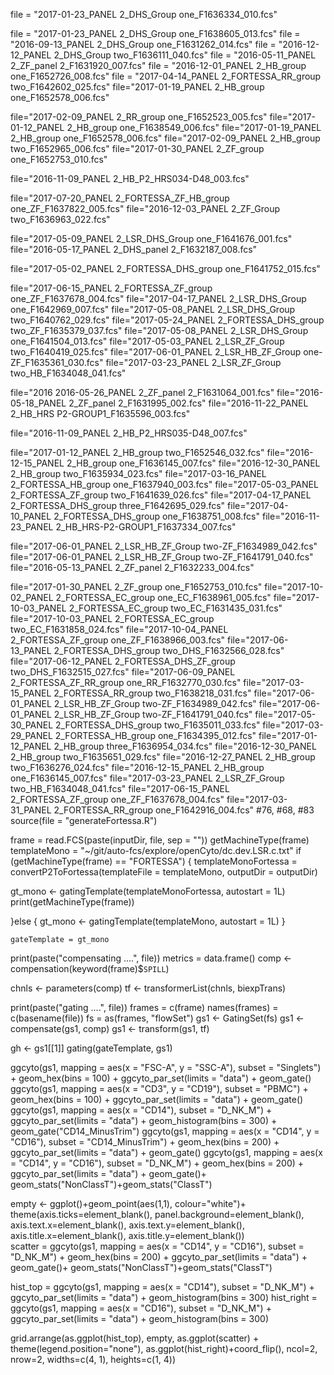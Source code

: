 file = "2017-01-23_PANEL 2_DHS_Group one_F1636334_010.fcs"

file = "2017-01-23_PANEL 2_DHS_Group one_F1638605_013.fcs"
file = "2016-09-13_PANEL 2_DHS_Group one_F1631262_014.fcs"
file = "2016-12-12_PANEL 2_DHS_Group two_F1636111_040.fcs"
file = "2016-05-11_PANEL 2_ZF_panel 2_F1631920_007.fcs"
file = "2016-12-01_PANEL 2_HB_group one_F1652726_008.fcs"
file = "2017-04-14_PANEL 2_FORTESSA_RR_group two_F1642602_025.fcs"
file="2017-01-19_PANEL 2_HB_group one_F1652578_006.fcs"

file="2017-02-09_PANEL 2_RR_group one_F1652523_005.fcs"
file="2017-01-12_PANEL 2_HB_group one_F1638549_006.fcs"
file="2017-01-19_PANEL 2_HB_group one_F1652578_006.fcs"
	file="2017-02-09_PANEL 2_HB_group two_F1652965_006.fcs"
file="2017-01-30_PANEL 2_ZF_group one_F1652753_010.fcs"





file="2016-11-09_PANEL 2_HB_P2_HRS034-D48_003.fcs"

file="2017-07-20_PANEL 2_FORTESSA_ZF_HB_group one_ZF_F1637822_005.fcs"
file="2016-12-03_PANEL 2_ZF_Group two_F1636963_022.fcs"

file="2017-05-09_PANEL 2_LSR_DHS_Group one_F1641676_001.fcs"
file="2016-05-17_PANEL 2_DHS_panel 2_F1632187_008.fcs"

file="2017-05-02_PANEL 2_FORTESSA_DHS_group one_F1641752_015.fcs"

file="2017-06-15_PANEL 2_FORTESSA_ZF_group one_ZF_F1637678_004.fcs"
file="2017-04-17_PANEL 2_LSR_DHS_Group one_F1642969_007.fcs"
file="2017-05-08_PANEL 2_LSR_DHS_Group two_F1640762_029.fcs"
file="2017-05-24_PANEL 2_FORTESSA_DHS_group two_ZF_F1635379_037.fcs"
file="2017-05-08_PANEL 2_LSR_DHS_Group one_F1641504_013.fcs"
file="2017-05-03_PANEL 2_LSR_ZF_Group two_F1640419_025.fcs"
file="2017-06-01_PANEL 2_LSR_HB_ZF_Group one-ZF_F1635361_030.fcs"
file="2017-03-23_PANEL 2_LSR_ZF_Group two_HB_F1634048_041.fcs"

file="2016 2016-05-26_PANEL 2_ZF_panel 2_F1631064_001.fcs"
file="2016-05-18_PANEL 2_ZF_panel 2_F1631995_002.fcs"
file="2016-11-22_PANEL 2_HB_HRS P2-GROUP1_F1635596_003.fcs"

file="2016-11-09_PANEL 2_HB_P2_HRS035-D48_007.fcs"


file="2017-01-12_PANEL 2_HB_group two_F1652546_032.fcs"
file="2016-12-15_PANEL 2_HB_group one_F1636145_007.fcs"
file="2016-12-30_PANEL 2_HB_group two_F1635934_023.fcs"
file="2017-03-16_PANEL 2_FORTESSA_HB_group one_F1637940_003.fcs"
file="2017-05-03_PANEL 2_FORTESSA_ZF_group two_F1641639_026.fcs"
file="2017-04-17_PANEL 2_FORTESSA_DHS_group three_F1642695_029.fcs"
file="2017-04-10_PANEL 2_FORTESSA_DHS_group one_F1638751_008.fcs"
file="2016-11-23_PANEL 2_HB_HRS-P2-GROUP1_F1637334_007.fcs"



file="2017-06-01_PANEL 2_LSR_HB_ZF_Group two-ZF_F1634989_042.fcs"
file="2017-06-01_PANEL 2_LSR_HB_ZF_Group two-ZF_F1641791_040.fcs"
file="2016-05-13_PANEL 2_ZF_panel 2_F1632233_004.fcs"

file="2017-01-30_PANEL 2_ZF_group one_F1652753_010.fcs"
file="2017-10-02_PANEL 2_FORTESSA_EC_group one_EC_F1638961_005.fcs"
file="2017-10-03_PANEL 2_FORTESSA_EC_group two_EC_F1631435_031.fcs"
file="2017-10-03_PANEL 2_FORTESSA_EC_group two_EC_F1631858_024.fcs"
file="2017-10-04_PANEL 2_FORTESSA_ZF_group one_ZF_F1638966_003.fcs"
file="2017-06-13_PANEL 2_FORTESSA_DHS_group two_DHS_F1632566_028.fcs"
file="2017-06-12_PANEL 2_FORTESSA_DHS_ZF_group two_DHS_F1632515_027.fcs"
file="2017-06-09_PANEL 2_FORTESSA_ZF_RR_group one_RR_F1632770_030.fcs"
file="2017-03-15_PANEL 2_FORTESSA_RR_group two_F1638218_031.fcs"
file="2017-06-01_PANEL 2_LSR_HB_ZF_Group two-ZF_F1634989_042.fcs"
file="2017-06-01_PANEL 2_LSR_HB_ZF_Group two-ZF_F1641791_040.fcs"
file="2017-05-30_PANEL 2_FORTESSA_DHS_group two_F1635011_033.fcs"
file="2017-03-29_PANEL 2_FORTESSA_HB_group one_F1634395_012.fcs"
file="2017-01-12_PANEL 2_HB_group three_F1636954_034.fcs"
file="2016-12-30_PANEL 2_HB_group two_F1635651_029.fcs"
file="2016-12-27_PANEL 2_HB_group two_F1636276_024.fcs"
file="2016-12-15_PANEL 2_HB_group one_F1636145_007.fcs"
file="2017-03-23_PANEL 2_LSR_ZF_Group two_HB_F1634048_041.fcs"
file="2017-06-15_PANEL 2_FORTESSA_ZF_group one_ZF_F1637678_004.fcs"
file="2017-03-31_PANEL 2_FORTESSA_RR_group one_F1642916_004.fcs"
 #76, #68, #83
source(file = "generateFortessa.R")

frame = read.FCS(paste(inputDir, file, sep = ""))
getMachineType(frame)
templateMono = "~/git/auto-fcs/explore/openCyto/dc.dev.LSR.c.txt"
if (getMachineType(frame) == "FORTESSA") {
  templateMonoFortessa = convertP2ToFortessa(templateFile = templateMono, outputDir = outputDir)
  
  gt_mono <-
    gatingTemplate(templateMonoFortessa, autostart = 1L)
  print(getMachineType(frame))
  
}else {
  gt_mono <-
    gatingTemplate(templateMono, autostart = 1L)
}

    gateTemplate = gt_mono
    
print(paste("compensating ....", file))
metrics = data.frame()
comp <- compensation(keyword(frame)$`SPILL`)

chnls <- parameters(comp)
tf <- transformerList(chnls, biexpTrans)

print(paste("gating ....", file))
frames = c(frame)
names(frames) = c(basename(file))
fs =  as(frames, "flowSet")
gs1 <- GatingSet(fs)
gs1 <- compensate(gs1, comp)
gs1 <- transform(gs1, tf)

gh <- gs1[[1]]
gating(gateTemplate, gs1)


ggcyto(gs1,
              mapping = aes(x = "FSC-A", y = "SSC-A"),
              subset = "Singlets") +
    geom_hex(bins = 100) + ggcyto_par_set(limits = "data") + geom_gate()
 ggcyto(gs1,
                mapping = aes(x = "CD3", y = "CD19"),
                subset = "PBMC") +
    geom_hex(bins = 100) + ggcyto_par_set(limits = "data") + geom_gate()   
ggcyto(gs1,
       mapping = aes(x = "CD14"),
       subset = "D_NK_M") + ggcyto_par_set(limits = "data") + geom_histogram(bins = 300) + geom_gate("CD14_MinusTrim")
ggcyto(gs1,
              mapping = aes(x = "CD14", y = "CD16"),
              subset = "CD14_MinusTrim") +
    geom_hex(bins = 200) + ggcyto_par_set(limits = "data") + geom_gate()
  ggcyto(gs1,
              mapping = aes(x = "CD14", y = "CD16"),
              subset = "D_NK_M") +
    geom_hex(bins = 200) + ggcyto_par_set(limits = "data") + geom_gate()+ geom_stats("NonClassT")+geom_stats("ClassT") 
 
empty <- ggplot()+geom_point(aes(1,1), colour="white")+
         theme(axis.ticks=element_blank(), 
               panel.background=element_blank(), 
               axis.text.x=element_blank(), axis.text.y=element_blank(),           
               axis.title.x=element_blank(), axis.title.y=element_blank())      
scatter =   ggcyto(gs1,
              mapping = aes(x = "CD14", y = "CD16"),
              subset = "D_NK_M") +
    geom_hex(bins = 200) + ggcyto_par_set(limits = "data") + geom_gate()+ geom_stats("NonClassT")+geom_stats("ClassT")
   
    
hist_top =   ggcyto(gs1,
       mapping = aes(x = "CD14"),
       subset = "D_NK_M") + ggcyto_par_set(limits = "data") + geom_histogram(bins = 300) 
       hist_right =   ggcyto(gs1,
       mapping = aes(x = "CD16"),
       subset = "D_NK_M") + ggcyto_par_set(limits = "data") + geom_histogram(bins = 300)
    
grid.arrange(as.ggplot(hist_top), empty, as.ggplot(scatter) + theme(legend.position="none"), as.ggplot(hist_right)+coord_flip(), ncol=2, nrow=2, widths=c(4, 1), heights=c(1, 4))
   